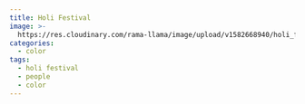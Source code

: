 ```yaml
---
title: Holi Festival
image: >-
  https://res.cloudinary.com/rama-llama/image/upload/v1582668940/holi_festival_h3rykf.jpg
categories:
  - color
tags:
  - holi festival
  - people
  - color
---
```


